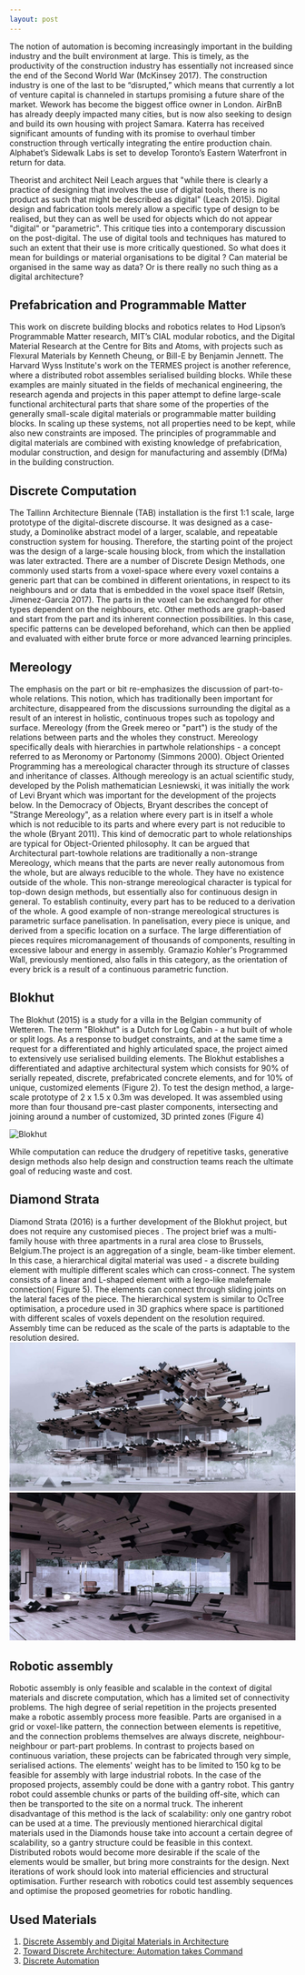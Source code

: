 ```yaml
---
layout: post
---
```

The notion of automation is becoming increasingly important in the building industry and the built environment at large.
This is timely, as the productivity of the construction industry has essentially not increased since the end of the Second World War (McKinsey 2017). 
The construction industry is one of the last to be “disrupted,” which means that currently a lot of venture capital is channeled in
startups promising a future share of the market. Wework has become the biggest office owner in London. AirBnB
has already deeply impacted many cities, but is now also seeking to design and build its own housing with project Samara.
Katerra has received significant amounts of funding with its promise to overhaul timber construction through vertically integrating the entire production chain.
Alphabet’s Sidewalk Labs is set to develop Toronto’s Eastern Waterfront in return for data. 

Theorist and architect Neil Leach argues that "while there is clearly a practice of designing that involves the use of digital tools, there is no product as such
that might be described as digital" (Leach 2015).
Digital design and fabrication tools merely allow a specific type of design to be realised, but they can as well be used for objects which do
not appear "digital" or "parametric". This critique ties into a contemporary discussion on the post-digital. 
The use of digital tools and techniques has matured to such an extent that their use is more critically questioned. So what does it mean for buildings 
or material organisations to be digital ? Can material be organised in the same way as data? Or is there really no such thing as a digital architecture?

<h2>Prefabrication and Programmable Matter</h2>
This work on discrete building blocks and robotics relates to Hod Lipson’s Programmable Matter research, MIT’s CIAL modular robotics, 
and the Digital Material Research at the Centre for Bits and Atoms, with projects such as Flexural Materials by Kenneth Cheung, or Bill-E by Benjamin
Jennett. The Harvard Wyss Institute's work on the TERMES project is another reference, where a distributed robot assembles serialised building blocks. 
While these examples are mainly situated in the fields of mechanical engineering, the research agenda and projects in this paper attempt to
define large-scale functional architectural parts that share some of the properties of the generally small-scale digital
materials or programmable matter building blocks. In scaling up these systems, not all properties need to be kept,
while also new constraints are imposed. The principles of programmable and digital materials are combined with
existing knowledge of prefabrication, modular construction, and design for manufacturing and assembly (DfMa) in the building construction. 

<h2>Discrete Computation</h2>
The Tallinn Architecture Biennale (TAB) installation is the first 1:1 scale, large prototype of the digital-discrete
discourse. It was designed as a case-study, a Dominolike abstract model of a larger, scalable, and repeatable construction system for housing. 
Therefore, the starting point of the project was the design of a large-scale housing block, from which the installation was later
extracted.
There are a number of Discrete Design Methods, one commonly used starts from a voxel-space where every
voxel contains a generic part that can be combined in different orientations, in respect to its neighbours and or data that is embedded 
in the voxel space itself (Retsin, Jimenez-Garcia 2017). The parts in the voxel can be exchanged for other types dependent on the neighbours,
etc. Other methods are graph-based and start from the part and its inherent connection possibilities. In this case, specific patterns
can be developed beforehand, which can then be applied and evaluated with either brute force or more advanced learning principles.

<h2>Mereology</h2>
The emphasis on the part or bit re-emphasizes the discussion of part-to-whole relations. This notion, which has traditionally been important for architecture,
disappeared from the discussions surrounding the digital as a result of an interest in holistic, continuous tropes such as topology and surface. Mereology
(from the Greek mereo or "part") is the study of the relations between parts and the wholes they construct.
Mereology specifically deals with hierarchies in partwhole relationships - a concept referred to as Meronomy or Partonomy (Simmons 2000). Object Oriented
Programming has a mereological character through its structure of classes and inheritance of classes. 
Although mereology is an actual scientific study, developed by the Polish mathematician Lesniewski, it was initially the work of Levi Bryant 
which was important for the development of the projects below. In the Democracy of Objects, Bryant describes the concept
of "Strange Mereology", as a relation where every part is in itself a whole which is not reducible to its parts
and where every part is not reducible to the whole (Bryant 2011). This kind of democratic part to whole relationships are typical for Object-Oriented philosophy.
It can be argued that Architectural part-towhole relations are traditionally a non-strange Mereology, which means that the parts are never really autonomous from the whole, but are always reducible
to the whole. They have no existence outside of the whole. This non-strange mereological character is typical for top-down design methods, but essentially
also for continuous design in general. To establish continuity, every part has to be reduced to a derivation of the whole. A good example of non-strange
mereological structures is parametric surface panelisation. In panelisation, every piece is unique, and derived from a specific location on a surface. The large
differentiation of pieces requires micromanagement of thousands of components, resulting in excessive labour and energy in assembly. Gramazio Kohler's
Programmed Wall, previously mentioned, also falls in this category, as the orientation of every brick is a result of a continuous parametric function.

<h2>Blokhut</h2>

The Blokhut (2015) is a study for a villa in the Belgian community of Wetteren. The term "Blokhut" is a Dutch for Log Cabin - a hut built of whole or split
logs. As a response to budget constraints, and at the same time a request for a differentiated and highly
articulated space, the project aimed to extensively use serialised building elements. The Blokhut establishes a differentiated and adaptive architectural system which consists for 90% of serially repeated, discrete, prefabricated concrete elements, and for 10%
of unique, customized elements (Figure 2). To test the design method, a large-scale prototype of 2 x 1.5 x 0.3m was developed. It was assembled using
more than four thousand pre-cast plaster components, intersecting and joining around a number of customized, 3D printed zones (Figure 4)

<img src="https://raw.githubusercontent.com/evergreencircle/research/master/doubleblokhut_670.jpeg" alt="Blokhut">

While computation can reduce the drudgery of repetitive tasks, generative design methods also help design and construction
teams reach the ultimate goal of reducing waste and cost.

<h2>Diamond Strata</h2>
Diamond Strata (2016) is a further development of the Blokhut project, but does not require any customised pieces . The project brief was a multi-family
house with three apartments in a rural area close to Brussels, Belgium.The project is an aggregation of a single, beam-like timber element. In this
case, a hierarchical digital material was used - a discrete building element with multiple different scales which can cross-connect. The system consists of a
linear and L-shaped element with a lego-like malefemale connection( Figure 5). The elements can connect through sliding joints on the lateral faces of the
piece. The hierarchical system is similar to OcTree optimisation, a procedure used in 3D graphics where space is partitioned with different scales of voxels dependent on the resolution required. Assembly time
can be reduced as the scale of the parts is adaptable to the resolution desired.

<img src="https://raw.githubusercontent.com/evergreencircle/research/master/Retsin_Diamonds_house-1_1340_c.jpg" alt="Diamond Strata">

<img src="https://raw.githubusercontent.com/evergreencircle/research/master/aRetsin_Diamonds_house-3_1340_c.jpg" alt="Diamond Strata">


<h2>Robotic assembly</h2>
Robotic assembly is only feasible and scalable in the context of digital materials and discrete computation, which has a limited set of connectivity problems. The high degree of serial repetition in the
projects presented make a robotic assembly process more feasible. Parts are organised in a grid or voxel-like pattern, the connection between elements
is repetitive, and the connection problems themselves are always discrete, neighbour-neighbour or part-part problems. In contrast to projects based
on continuous variation, these projects can be fabricated through very simple, serialised actions. The elements' weight has to be limited to 150 kg to be
feasible for assembly with large industrial robots. In the case of the proposed projects, assembly could be
done with a gantry robot. This gantry robot could assemble chunks or parts of the building off-site, which can then be transported to the site on a normal truck.
The inherent disadvantage of this method is the lack of scalability: only one gantry robot can be used at
a time. The previously mentioned hierarchical digital materials used in the Diamonds house take into account a certain degree of scalability, so a gantry structure could be feasible in this context. Distributed
robots would become more desirable if the scale of the elements would be smaller, but bring more constraints for the design. Next iterations of work should
look into material efficiencies and structural optimisation. Further research with robotics could test assembly sequences and optimise the proposed geometries for robotic handling.

<h2>Used Materials</h2>
<ol>
  <li><a  href="http://papers.cumincad.org/data/works/att/ecaade2016_221.pdf">Discrete Assembly and Digital Materials in Architecture
</a></li>
<li><a href="https://discovery.ucl.ac.uk/id/eprint/10117335/1/Toward_Discrete_Architecture_Automation.pdf">Toward Discrete Architecture:
Automation takes Command</a></li>
 <li><a href="https://www.e-flux.com/architecture/becoming-digital/248060/discrete-automation/#:~:text=Discrete%20architecture%20seeks%20to%20take,disciplines%20of%20the%20built%20environment.&text=She%20is%20Director%20of%20Automated%20Architecture%2C%20a%20design%20and%20technology%20consultancy.">Discrete Automation
</a></li>

